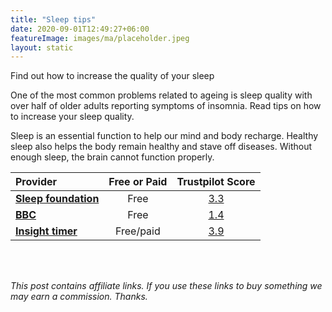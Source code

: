 ```yaml
---
title: "Sleep tips"
date: 2020-09-01T12:49:27+06:00
featureImage: images/ma/placeholder.jpeg
layout: static
---
```


Find out how to increase the quality of your sleep

One of the most common problems related to ageing is sleep quality with over half of older adults reporting symptoms of insomnia. Read tips on how to increase your sleep quality.

Sleep is an essential function to help our mind and body recharge. Healthy sleep also helps the body remain healthy and stave off diseases. Without enough sleep, the brain cannot function properly.

| Provider      | Free or Paid  |  Trustpilot Score  |
| :-----------          | :--------------:      |  :--------------:         |
| [**Sleep foundation**](https://www.thensf.org/10-sleep-tips-sleep-quality/) | Free | [3.3](https://uk.trustpilot.com/review/sleepfoundation.org) | 
| [**BBC**](https://www.bbc.co.uk/sounds/curation/p0bw83p3?partner=uk.co.bbc&origin=share-mobile) | Free | [1.4](https://uk.trustpilot.com/review/www.bbc.co.uk) | 
| [**Insight timer**](https://insighttimer.com/) | Free/paid | [3.9](https://uk.trustpilot.com/review/www.insighttimer.com) | 
  

<br/><br/>

*This post contains affiliate links. If you use these links to buy something we may
earn a commission. Thanks.*






